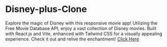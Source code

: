 # Disney-plus-Clone
Explore the magic of Disney with this responsive movie app! Utilizing the Free Movie Database API,
enjoy a vast collection of Disney movies. Built with React.js and Vite, 
enhanced with Tailwind CSS for a visually appealing experience. 
Check it out and relive the enchantment! 
[Click Here](https://disney-clone-yash.vercel.app/)
